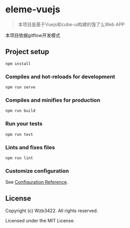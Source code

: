 # eleme-vuejs

> 本项目是基于Vuejs和cube-ui构建的饿了么Web APP

本项目依据gitflow开发模式

## Project setup
```
npm install
```

### Compiles and hot-reloads for development
```
npm run serve
```

### Compiles and minifies for production
```
npm run build
```

### Run your tests
```
npm run test
```

### Lints and fixes files
```
npm run lint
```

### Customize configuration
See [Configuration Reference](https://cli.vuejs.org/config/).

## License

Copyright (c) Wzb3422. All rights reserved.

Licensed under the MIT License.
